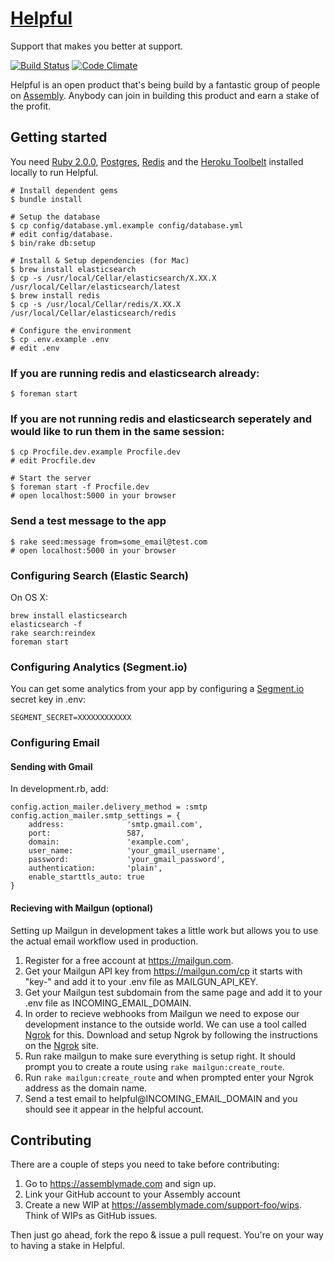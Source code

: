 # [Helpful](http://helpful.io)
Support that makes you better at support.

[![Build Status](https://travis-ci.org/asm-helpful/helpful-web.png?branch=master)](https://travis-ci.org/asm-helpful/helpful-web)
[![Code Climate](https://codeclimate.com/github/support-foo/web.png)](https://codeclimate.com/github/support-foo/web)

Helpful is an open product that's being build by a fantastic group of people on [Assembly](https://assemblymade.com/support-foo). Anybody can join in building this product and earn a stake of the profit.


## Getting started

You need [Ruby 2.0.0](https://www.ruby-lang.org), [Postgres](http://www.postgresql.org), [Redis](http://redis.io) and the [Heroku Toolbelt](https://toolbelt.heroku.com) installed locally to run Helpful.

    # Install dependent gems
    $ bundle install

    # Setup the database
    $ cp config/database.yml.example config/database.yml
    # edit config/database.
    $ bin/rake db:setup

    # Install & Setup dependencies (for Mac)
    $ brew install elasticsearch
    $ cp -s /usr/local/Cellar/elasticsearch/X.XX.X /usr/local/Cellar/elasticsearch/latest
    $ brew install redis
    $ cp -s /usr/local/Cellar/redis/X.XX.X /usr/local/Cellar/elasticsearch/redis

    # Configure the environment
    $ cp .env.example .env
    # edit .env

### If you are running redis and elasticsearch already:

    $ foreman start

### If you are not running redis and elasticsearch seperately and would like to run them in the same session:

    $ cp Procfile.dev.example Procfile.dev
    # edit Procfile.dev

    # Start the server
    $ foreman start -f Procfile.dev
    # open localhost:5000 in your browser

### Send a test message to the app

    $ rake seed:message from=some_email@test.com
    # open localhost:5000 in your browser

### Configuring Search (Elastic Search)

On OS X:

    brew install elasticsearch
    elasticsearch -f
    rake search:reindex
    foreman start

### Configuring Analytics (Segment.io)

You can get some analytics from your app by configuring a [Segment.io](https://segment.io/) secret key in .env:

    SEGMENT_SECRET=XXXXXXXXXXXX

### Configuring Email

#### Sending with Gmail

In development.rb, add:

    config.action_mailer.delivery_method = :smtp
    config.action_mailer.smtp_settings = {
        address:              'smtp.gmail.com',
        port:                 587,
        domain:               'example.com',
        user_name:            'your_gmail_username',
        password:             'your_gmail_password',
        authentication:       'plain',
        enable_starttls_auto: true
    }

#### Recieving with Mailgun (optional)

Setting up Mailgun in development takes a little work but allows you to use the
actual email workflow used in production.

1. Register for a free account at https://mailgun.com.
2. Get your Mailgun API key from https://mailgun.com/cp it starts with "key-"
and add it to your .env file as MAILGUN_API_KEY.
4. Get your Mailgun test subdomain from the same page and add it to your .env
file as INCOMING_EMAIL_DOMAIN.
5. In order to recieve webhooks from Mailgun we need to expose our development
instance to the outside world. We can use a tool called
[Ngrok](http://ngrok.com) for this. Download and setup Ngrok by following the
instructions on the [Ngrok](http://ngrok.com) site.
6. Run rake mailgun to make sure everything is setup right. It should prompt you
to create a route using `rake mailgun:create_route`.
7. Run `rake mailgun:create_route` and when prompted enter your Ngrok address
as the domain name.
8. Send a test email to helpful@INCOMING_EMAIL_DOMAIN and you should see it
appear in the helpful account.

## Contributing

There are a couple of steps you need to take before contributing:

1. Go to https://assemblymade.com and sign up.
2. Link your GitHub account to your Assembly account
3. Create a new WIP at https://assemblymade.com/support-foo/wips. Think of WIPs as GitHub issues.

Then just go ahead, fork the repo & issue a pull request. You're on your way to having a stake in Helpful.
